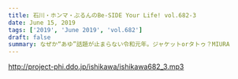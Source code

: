 ```yaml
---
title: 石川・ホンマ・ぶるんのBe-SIDE Your Life! vol.682-3
date: June 15, 2019
tags: ['2019', 'June 2019', 'vol.682']
draft: false
summary: なぜか“あゆ”話題が止まらない令和元年。ジャケットorタトゥ？MIURA
---
```


http://project-phi.ddo.jp/ishikawa/ishikawa682_3.mp3
